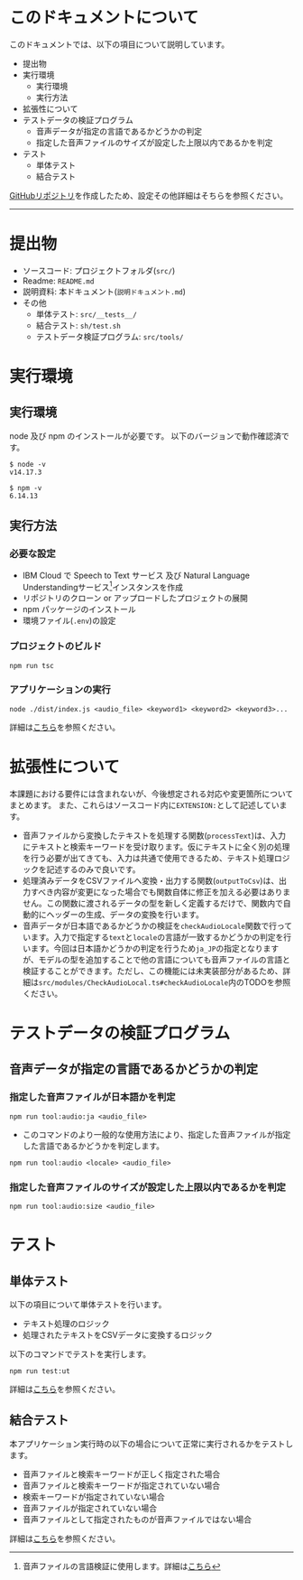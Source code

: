 # このドキュメントについて
このドキュメントでは、以下の項目について説明しています。  
- 提出物
- 実行環境
  - 実行環境
  - 実行方法
- 拡張性について
- テストデータの検証プログラム
  - 音声データが指定の言語であるかどうかの判定
  - 指定した音声ファイルのサイズが設定した上限以内であるかを判定
- テスト
  - 単体テスト
  - 結合テスト

[GitHubリポジトリ](https://github.com/yasuki0707/yatson)を作成したため、設定その他詳細はそちらを参照ください。

---

# 提出物
- ソースコード: プロジェクトフォルダ(`src/`)
- Readme: `README.md`
- 説明資料: 本ドキュメント(`説明ドキュメント.md`)
- その他
  - 単体テスト: `src/__tests__/`
  - 結合テスト: `sh/test.sh`
  - テストデータ検証プログラム: `src/tools/`


# 実行環境
## 実行環境
node 及び npm のインストールが必要です。
以下のバージョンで動作確認済です。
```
$ node -v
v14.17.3

$ npm -v
6.14.13
```

## 実行方法
### 必要な設定
- IBM Cloud で Speech to Text サービス 及び Natural Language Understandingサービス[^1]インスタンスを作成
- リポジトリのクローン or アップロードしたプロジェクトの展開
- npm パッケージのインストール
- 環境ファイル(`.env`)の設定

[^1]: 音声ファイルの言語検証に使用します。詳細は[こちら](https://github.com/yasuki0707/yatson#language)

### プロジェクトのビルド
```
npm run tsc
```

### アプリケーションの実行
```
node ./dist/index.js <audio_file> <keyword1> <keyword2> <keyword3>...
```

詳細は[こちら](https://github.com/yasuki0707/yatson#setup-environment--run-the-application)を参照ください。

# 拡張性について
本課題における要件には含まれないが、今後想定される対応や変更箇所についてまとめます。
また、これらはソースコード内に`EXTENSION:`として記述しています。
- 音声ファイルから変換したテキストを処理する関数(`processText`)は、入力にテキストと検索キーワードを受け取ります。仮にテキストに全く別の処理を行う必要が出てきても、入力は共通で使用できるため、テキスト処理ロジックを記述するのみで良いです。
- 処理済みデータをCSVファイルへ変換・出力する関数(`outputToCsv`)は、出力すべき内容が変更になった場合でも関数自体に修正を加える必要はありません。この関数に渡されるデータの型を新しく定義するだけで、関数内で自動的にヘッダーの生成、データの変換を行います。
- 音声データが日本語であるかどうかの検証を`checkAudioLocale`関数で行っています。入力で指定する`text`と`locale`の言語が一致するかどうかの判定を行います。今回は日本語かどうかの判定を行うため`ja_JP`の指定となりますが、モデルの型を追加することで他の言語についても音声ファイルの言語と検証することができます。ただし、この機能には未実装部分があるため、詳細は`src/modules/CheckAudioLocal.ts#checkAudioLocale`内のTODOを参照ください。


# テストデータの検証プログラム
## 音声データが指定の言語であるかどうかの判定
### 指定した音声ファイルが日本語かを判定
```
npm run tool:audio:ja <audio_file>
```
- このコマンドのより一般的な使用方法により、指定した音声ファイルが指定した言語であるかどうかを判定します。
```
npm run tool:audio <locale> <audio_file>
```

### 指定した音声ファイルのサイズが設定した上限以内であるかを判定
```
npm run tool:audio:size <audio_file>
```


# テスト
## 単体テスト
以下の項目について単体テストを行います。
- テキスト処理のロジック
- 処理されたテキストをCSVデータに変換するロジック  

以下のコマンドでテストを実行します。
```
npm run test:ut
```

詳細は[こちら](https://github.com/yasuki0707/yatson#unit-test)を参照ください。

## 結合テスト
本アプリケーション実行時の以下の場合について正常に実行されるかをテストします。
- 音声ファイルと検索キーワードが正しく指定された場合
- 音声ファイルと検索キーワードが指定されていない場合
- 検索キーワードが指定されていない場合
- 音声ファイルが指定されていない場合
- 音声ファイルとして指定されたものが音声ファイルではない場合

詳細は[こちら](https://github.com/yasuki0707/yatson#intergration-test)を参照ください。
